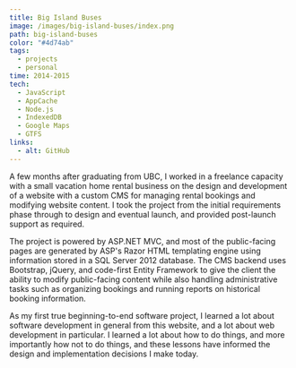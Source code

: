 ```yaml
---
title: Big Island Buses
image: /images/big-island-buses/index.png
path: big-island-buses
color: "#4d74ab"
tags:
  - projects
  - personal
time: 2014-2015
tech:
  - JavaScript
  - AppCache
  - Node.js
  - IndexedDB
  - Google Maps
  - GTFS
links:
  - alt: GitHub
---
```

A few months after graduating from UBC,
I worked in a freelance capacity with a small vacation home rental business
on the design and development of a website with a custom CMS
for managing rental bookings and modifying website content.
I took the project from the initial requirements phase through to
design and eventual launch, and provided post-launch support as required.

The project is powered by ASP.NET MVC, and most of the public-facing pages
are generated by ASP's Razor HTML templating engine using information stored
in a SQL Server 2012 database. The CMS backend uses Bootstrap, jQuery,
and code-first Entity Framework to give the client the ability to
modify public-facing content while also handling administrative tasks
such as organizing bookings and running reports on historical booking information.

As my first true beginning-to-end software project,
I learned a lot about software development in general from this website,
and a lot about web development in particular.
I learned a lot about how to do things, and more importantly how not to do things,
and these lessons have informed the design and implementation decisions I make today.